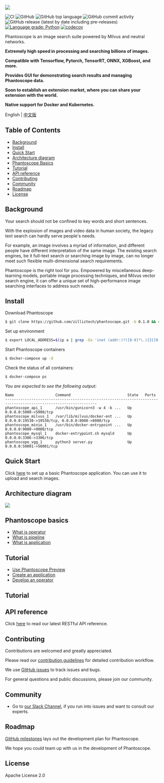 ![](https://github.com/zilliztech/phantoscope/blob/master/.github/logo.png)

![CI](https://github.com/zilliztech/phantoscope/workflows/CI/badge.svg?branch=master)
![GitHub](https://img.shields.io/github/license/zilliztech/phantoscope)
![GitHub top language](https://img.shields.io/github/languages/top/zilliztech/phantoscope)
![GitHub commit activity](https://img.shields.io/github/commit-activity/m/zilliztech/phantoscope)
![GitHub release (latest by date including pre-releases)](https://img.shields.io/github/v/release/zilliztech/phantoscope?include_prereleases)
[![Language grade: Python](https://img.shields.io/lgtm/grade/python/g/zilliztech/phantoscope.svg?logo=lgtm&logoWidth=18)](https://lgtm.com/projects/g/zilliztech/phantoscope/context:python)
[![codecov](https://codecov.io/gh/zilliztech/phantoscope/branch/master/graph/badge.svg)](https://codecov.io/gh/zilliztech/phantoscope)

Phantoscope is an image search suite powered by Milvus and neutral networks. 

**Extremely high speed in processing and searching billions of images.**

**Compatible with Tensorflow, Pytorch, TensorRT, ONNX, XGBoost, and more.**

**Provides GUI for demonstrating search results and managing Phantoscope data.**

**Soon to establish an extension market, where you can share your extension with the world.**

**Native support for Docker and Kubernetes.**

English | [中文版](README_CN.md) 

## Table of Contents


- [Background](#background)
- [Install](#install)
- [Quick Start](#quick-start)
- [Architecture diagram](#architecture-diagram)
- [Phantoscope Basics](#phantoscope-basics)
- [Tutorial](#tutorial)
- [API reference](#api-reference)
- [Contributing](#contributing)
- [Community](#community)
- [Roadmap](#roadmap)
- [License](#license)

<a href="#background"></a>
## Background

Your search should not be confined to key words and short sentences.

With the explosion of images and video data in human society, the legacy text search can hardly serve people's needs. 


For example, an image involves a myriad of information, and different people have different interpretation of the same image. The existing search engines, be it full-text search or searching image by image, can no longer meet such flexible multi-dimensional search requirements. 

Phantoscope is the right tool for you. Empowered by miscellaneous deep-learning models, portable image processing techniques, and Milvus vector search engine, it can offer a unique set of high-performance image searching interfaces to address such needs.


<a href="#install"></a>
## Install

Download Phantoscope
```bash
$ git clone https://github.com/zilliztech/phantoscope.git -b 0.1.0 && cd phantoscope
```

Set up environment
```bash
$ export LOCAL_ADDRESS=$(ip a | grep -Eo 'inet (addr:)?([0-9]*\.){3}[0-9]*' | grep -Eo '([0-9]*\.){3}[0-9]*' | grep -v '127.0.0.1'| head -n 1)
```
Start Phantoscope containers
```bash
$ docker-compose up -d
```

Check the status of all containers:

``` bash
$ docker-compose ps
```

*You are expected to see the following output:*
```
Name                   Command                          State   Ports
----------------------------------------------------------------------------------------------------------------
phantoscope_api_1      /usr/bin/gunicorn3 -w 4 -b ...   Up      0.0.0.0:5000->5000/tcp
phantoscope_milvus_1   /var/lib/milvus/docker-ent ...   Up      0.0.0.0:19530->19530/tcp, 0.0.0.0:8080->8080/tcp
phantoscope_minio_1    /usr/bin/docker-entrypoint ...   Up      0.0.0.0:9000->9000/tcp
phantoscope_mysql_1    docker-entrypoint.sh mysqld      Up      0.0.0.0:3306->3306/tcp
phantoscope_vgg_1      python3 server.py                Up      0.0.0.0:50001->50001/tcp
```

<a href="#quickstart"></a>
## Quick Start

Click [here](./docs/site/en/quickstart) to set up a basic Phantoscope application. You can use it to upload and search images.

<a href="#architecture"></a>
## Architecture diagram

![](./.github/phantoscope.png)

<a href="#basics"></a>
## Phantoscope basics

- [What is operator](./docs/site/en/tutorials/operator.md)
- [What is pipeline](./docs/site/en/tutorials/pipeline.md)
- [What is application](./docs/site/en/tutorials/application.md)

<a href="#tutorial"></a>
## Tutorial 

- [Use Phantoscope Preview](./docs/site/en/tutorials/preview.md)
- [Create an application](./docs/site/en/examples/object.md)
- [Develop an operator](./operators/HowToAddAnOperator_en.md)

<a href="#tutorial"></a>
## Tutorial 

<a href="#api"></a>
## API reference

Click [here](https://app.swaggerhub.com/apis-docs/phantoscope/Phantoscope/0.1.0) to read our latest RESTful API reference.

<a href="#contributing"></a>
## Contributing

Contributions are welcomed and greatly appreciated. 

Please read our [contribution guidelines](CONTRIBUTING.md) for detailed contribution workflow.

We use [GitHub issues](https://github.com/zilliztech/phantoscope/issues) to track issues and bugs. 

For general questions and public discussions, please join our community.

<a href="#community"></a>
## Community

- Go to [our Slack Channel](https://join.slack.com/t/zillizworkplace/shared_invite/zt-enpvlmud-6gnqhPqQryhQLfj3BQhbew), if you run into issues and want to consult our experts.

<a href="#roadmap"></a>
## Roadmap

[GitHub milestones](https://github.com/zilliztech/phantoscope/milestones) lays out the development plan for Phantoscope. 

We hope you could team up with us in the development of Phantoscope.


<a href="#license"></a>
## License

Apache License 2.0
